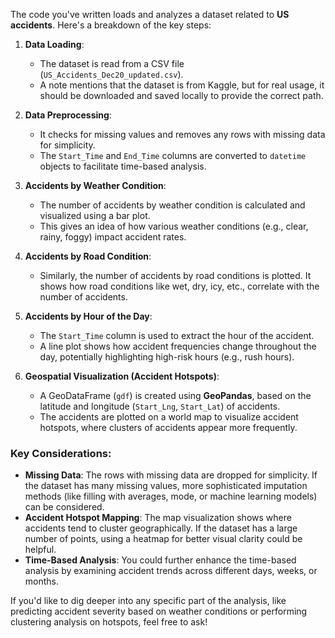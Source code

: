 The code you've written loads and analyzes a dataset related to **US accidents**. Here's a breakdown of the key steps:

1. **Data Loading**:
   - The dataset is read from a CSV file (`US_Accidents_Dec20_updated.csv`).
   - A note mentions that the dataset is from Kaggle, but for real usage, it should be downloaded and saved locally to provide the correct path.

2. **Data Preprocessing**:
   - It checks for missing values and removes any rows with missing data for simplicity.
   - The `Start_Time` and `End_Time` columns are converted to `datetime` objects to facilitate time-based analysis.

3. **Accidents by Weather Condition**:
   - The number of accidents by weather condition is calculated and visualized using a bar plot.
   - This gives an idea of how various weather conditions (e.g., clear, rainy, foggy) impact accident rates.

4. **Accidents by Road Condition**:
   - Similarly, the number of accidents by road conditions is plotted. It shows how road conditions like wet, dry, icy, etc., correlate with the number of accidents.

5. **Accidents by Hour of the Day**:
   - The `Start_Time` column is used to extract the hour of the accident.
   - A line plot shows how accident frequencies change throughout the day, potentially highlighting high-risk hours (e.g., rush hours).

6. **Geospatial Visualization (Accident Hotspots)**:
   - A GeoDataFrame (`gdf`) is created using **GeoPandas**, based on the latitude and longitude (`Start_Lng`, `Start_Lat`) of accidents.
   - The accidents are plotted on a world map to visualize accident hotspots, where clusters of accidents appear more frequently.

### Key Considerations:
- **Missing Data**: The rows with missing data are dropped for simplicity. If the dataset has many missing values, more sophisticated imputation methods (like filling with averages, mode, or machine learning models) can be considered.
- **Accident Hotspot Mapping**: The map visualization shows where accidents tend to cluster geographically. If the dataset has a large number of points, using a heatmap for better visual clarity could be helpful.
- **Time-Based Analysis**: You could further enhance the time-based analysis by examining accident trends across different days, weeks, or months.

If you'd like to dig deeper into any specific part of the analysis, like predicting accident severity based on weather conditions or performing clustering analysis on hotspots, feel free to ask!
